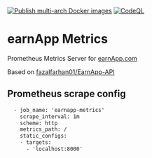 [![Publish multi-arch Docker images](https://github.com/Der-Henning/earnapp-metrics/actions/workflows/docker-multi-arch.yml/badge.svg?branch=main)](https://github.com/Der-Henning/earnapp-metrics/actions/workflows/docker-multi-arch.yml)
[![CodeQL](https://github.com/Der-Henning/earnapp-metrics/actions/workflows/codeql-analysis.yml/badge.svg)](https://github.com/Der-Henning/earnapp-metrics/actions/workflows/codeql-analysis.yml)

# earnApp Metrics

Prometheus Metrics Server for [earnApp.com](https://earnapp.com/i/73zzlxi)

Based on [fazalfarhan01/EarnApp-API](https://github.com/fazalfarhan01/EarnApp-API)

## Prometheus scrape config

````xml
  - job_name: 'earnapp-metrics'
    scrape_interval: 1m
    scheme: http
    metrics_path: /
    static_configs:
    - targets:
      - 'localhost:8000'
````
